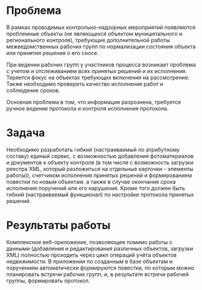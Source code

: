 # Проблема
В рамках проводимых контрольно-надзорных мероприятий  появляются проблемные объекты (не являющихся объектом муниципального и регионального контроля), требующие дополнительной работы межведомственных рабочих групп по нормализации состояния объекта или принятия решения о его сносе.

При ведении рабочих групп у участников процесса возникает проблема с учетом и отслеживанием всех принятых решений и их исполнения. Теряется фокус на объектах требующих включения на рассмотрение. Также необходимо проверить качество исполнения работ и соблюдение сроков. 

Основная проблема в том, что информация разрознена, требуется ручное ведение протокола и контроля исполнения протокола.

# Задача
Необходимо разработать гибкий (настраиваемый по атрибутному составу) единый сервис, с возможностью добавления фотоматериалов и документов к объекту контроля (в том числе с возможность загрузки реестра XML, который разложиться на отдельные карточки - элементы работы)), счетчиком исполнения принятых решений и формированием повестки по новым объектам. а также в случае окончания срока исполнения поручений или его нарушения. Кроме того должен быть гибкий (настраиваемый функционал) по настройке протокола принятых решений.

# Результаты работы
Комплексное веб-приложение, позволяющее помимо работы с данными (добавления и редактирования различных объектов, загрузки XML) полностью проходить через цикл операций учёта объектов недвижимости. В приложении по созданным в базе объектам и поручениям автоматически формируются повестки, по которым можно планировать встречи рабочих групп, и, в результате встречи рабочей группы, формировать протокол.
